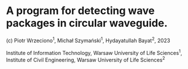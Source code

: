# A program for detecting wave packages in circular waveguide.

(c) Piotr Wrzeciono<sup>1</sup>, Michał Szymański<sup>1</sup>, Hydayatullah Bayat<sup>2</sup>, 2023

Institute of Information Technology, Warsaw University of Life Sciences<sup>1</sup>,
Institute of Civil Engineering, Warsaw University of Life Sciences<sup>2</sup>




